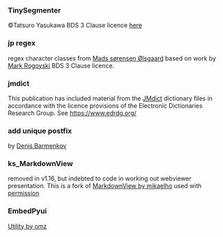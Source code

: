 ### TinySegmenter
©Tatsuro Yasukawa BDS 3 Clause licence [here](https://github.com/SamuraiT/tinysegmenter)

### jp regex
regex character classes from 
[Mads sørensen Ølsgaard](https://github.com/olsgaard/Japanese_nlp_scripts)
 based on work by 
[Mark Rogoyski](https://www.localizingjapan.com/blog/2012/01/20/regular-expressions-for-japanese-text/)
BDS 3 Clause licence. 

### jmdict
This publication has included material from the [JMdict](https://www.edrdg.org/wiki/index.php/JMdict-EDICT_Dictionary_Project) dictionary files in accordance with the licence provisions of the Electronic Dictionaries Research Group. See https://www.edrdg.org/

### add unique postfix
by [Denis Barmenkov](http://code.activestate.com/recipes/577200-make-unique-file-name/)  

### ks_MarkdownView
removed in v1.16, but indebted to code in working out webviewer presentation. 
This is a fork of [MarkdownView by mikaelho](https://github.com/mikaelho/pythonista-markdownview)
used with [permission](https://github.com/mikaelho/pythonista-markdownview/issues/8#event-11203089425)

### EmbedPyui
[Utility by omz](https://github.com/tdamdouni/Pythonista/blob/master/pyui/EmbedPyui.py)


